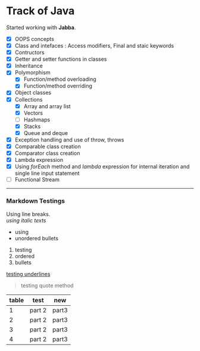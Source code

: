 # Track of Java
Started working with **Jabba**.<br>
- [x] OOPS concepts 
- [x] Class and intefaces : Access modifiers, Final and staic keywords
- [x] Contructors 
- [x] Getter and setter functions in classes
- [x] Inheritance
- [x] Polymorphism 
    - [x] Function/method overloading
    - [x] Function/method overriding
- [x] Object classes
- [x] Collections
    - [x] Array and array list
    - [x] Vectors
    - [ ] Hashmaps
    - [x] Stacks
    - [x] Queue and deque
- [x] Exception handling and use of throw, throws
- [x] Comparable class creation
- [x] Comparator class creation
- [x] Lambda expression
- [x] Using *forEach* method and *lambda* expression for internal iteration and single line input statement
- [ ] Functional Stream

------------------------------
### Markdown Testings
Using line breaks. <br>
*using italic texts*
* using
* unordered bullets
1. testing
2. ordered
5. bullets

<u>testing underlines</u>
>testing quote method

| table | test | new |
|-------|------|-----|
|1      |part 2|part3|
|2      |part 2|part3|
|3      |part 2|part3|
|4      |part 2|part3|
